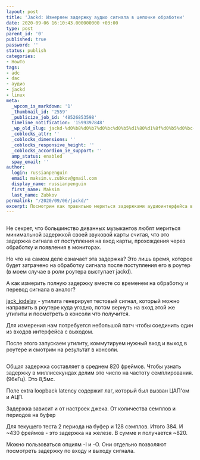 ```yaml
---
layout: post
title: 'Jackd: Измеряем задержку аудио сигнала в цепочке обработки'
date: 2020-09-06 16:10:43.000000000 +03:00
type: post
parent_id: '0'
published: true
password: ''
status: publish
categories:
- HowTo
tags:
- adc
- dac
- аудио
- jackd
- linux
meta:
  _wpcom_is_markdown: '1'
  _thumbnail_id: '2559'
  _publicize_job_id: '48526853598'
  timeline_notification: '1599397848'
  _wp_old_slug: jackd-%d0%b8%d0%b7%d0%bc%d0%b5%d1%80%d1%8f%d0%b5%d0%bc-%d0%b7%d0%b0%d0%b4%d0%b5%d1%80%d0%b6%d0%ba%d1%83-%d0%b0%d1%83%d0%b4%d0%b8%d0%be-%d1%81%d0%b8%d0%b3%d0%bd%d0%b0%d0%bb%d0%b0-%d0%b2-%d1%86%d0%b5
  _coblocks_attr: ''
  _coblocks_dimensions: ''
  _coblocks_responsive_height: ''
  _coblocks_accordion_ie_support: ''
  amp_status: enabled
  spay_email: ''
author:
  login: russianpenguin
  email: maksim.v.zubkov@gmail.com
  display_name: russianpenguin
  first_name: Maksim
  last_name: Zubkov
permalink: "/2020/09/06/jackd/"
excerpt: Посмотрим как правильно мериться задержками аудиоинтерфейса в Linux.
---
```

<!-- wp:image {"align":"right","id":2563,"sizeSlug":"large"} -->

<figure class="alignright size-large"><img src="%7B%7B%20site.baseurl%20%7D%7D/assets/images/2020/09/2020-09-06-150215_select-1.png?w=511" alt="" class="wp-image-2563"></figure>

<!-- /wp:image -->

<!-- wp:paragraph {"align":"left"} -->

Не секрет, что большинство диванных музыкантов любят мериться минимальной задержкой своей звуковой карты считая, что это задержка сигнала от поступления на вход карты, прохождения через обработку и появления в мониторах.

<!-- /wp:paragraph -->

<!-- wp:paragraph -->

Но что на самом деле означает эта задержка? Это лишь время, которое будет затрачено на обработку сигнала после поступления его в роутер (в моем случае в роли роутера выступает jackd).

<!-- /wp:paragraph -->

<!-- wp:paragraph -->

А как измерить полную задержку вместе со временем на обработку и перевод сигнала в аналог?

<!-- /wp:paragraph -->

<!-- wp:paragraph -->

[jack\_iodelay](https://www.systutorials.com/docs/linux/man/1-jack_iodelay/) - утилита генерирует тестовый сигнал, который можно направить в роутере куда угодно, потом вернуть на вход этой же утилиты и посмотреть в консоли что получится.

<!-- /wp:paragraph -->

<!-- wp:paragraph -->

Для измерения нам потребуется небольшой патч чтобы соединить один из входов интерфейса с выходом.

<!-- /wp:paragraph -->

<!-- wp:paragraph -->

После этого запускаем утилиту, коммутируем нужный вход и выход в роутере и смотрим на результат в консоли.

<!-- /wp:paragraph -->

<!-- wp:image {"id":2561,"sizeSlug":"large"} -->

<figure class="wp-block-image size-large"><img src="%7B%7B%20site.baseurl%20%7D%7D/assets/images/2020/09/2020-09-06-155051_select.png?w=1024" alt="" class="wp-image-2561"></figure>

<!-- /wp:image -->

<!-- wp:paragraph -->

Общая задержка составляет в среднем 820 фреймов. Чтобы узнать задержку в миллисекундах делим это число на частоту семплирования. (96кГц). Это 8,5мс.

<!-- /wp:paragraph -->

<!-- wp:paragraph -->

Поле extra loopback latency содержит лаг, который был вызван ЦАП'ом и АЦП.

<!-- /wp:paragraph -->

<!-- wp:paragraph -->

Задержка зависит и от настроек джека. От количества семплов и периодов на буфер

<!-- /wp:paragraph -->

<!-- wp:paragraph -->

Для текущего теста 2 периода на буфер и 128 сэмплов. Итого 384. И ~430 фреймов - это задержка на железе. В сумме и получается ~820.

<!-- /wp:paragraph -->

<!-- wp:paragraph -->

Можно пользоваться опциям -I и -O. Они отдельно позволяют посмотреть задержку по входу и выходу сигнала.

<!-- /wp:paragraph -->

<!-- wp:paragraph -->

<!-- /wp:paragraph -->

